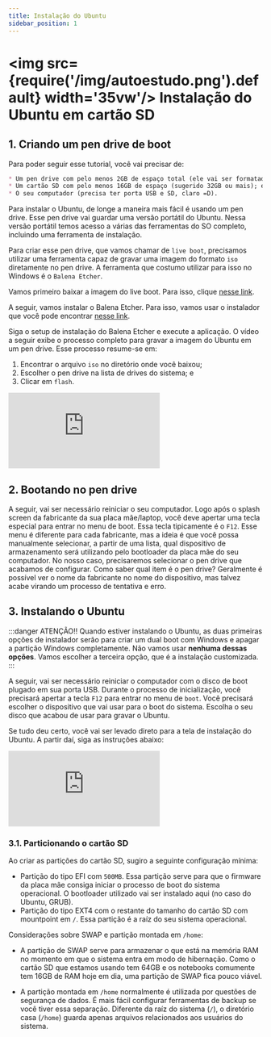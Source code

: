 ```yaml
---
title: Instalação do Ubuntu
sidebar_position: 1
---
```


# <img src={require('/img/autoestudo.png').default} width='35vw'/> Instalação do Ubuntu em cartão SD

## 1. Criando um pen drive de boot

Para poder seguir esse tutorial, você vai precisar de:
```markdown
* Um pen drive com pelo menos 2GB de espaço total (ele vai ser formatado!);
* Um cartão SD com pelo menos 16GB de espaço (sugerido 32GB ou mais); e
* O seu computador (precisa ter porta USB e SD, claro =D).
```

Para instalar o Ubuntu, de longe a maneira mais fácil é usando um pen drive. 
Esse pen drive vai guardar uma versão portátil do Ubuntu. Nessa versão portátil 
temos acesso a várias das ferramentas do SO completo, incluindo uma ferramenta de 
instalação.

Para criar esse pen drive, que vamos chamar de `live boot`, precisamos utilizar 
uma ferramenta capaz de gravar uma imagem do formato `iso` diretamente no pen 
drive. A ferramenta que costumo utilizar para isso no Windows é o `Balena Etcher`.

Vamos primeiro baixar a imagem do live boot. Para isso, clique [nesse link](https://releases.ubuntu.com/22.04.3/ubuntu-22.04.3-desktop-amd64.iso).

A seguir, vamos instalar o Balena Etcher. Para isso, vamos usar o instalador
que você pode encontrar [nesse link](https://github.com/balena-io/etcher/releases/download/v1.18.11/balenaEtcher-Setup-1.18.11.exe).

Siga o setup de instalação do Balena Etcher e execute a aplicação. O vídeo a seguir 
exibe o processo completo para gravar a imagem do Ubuntu em um pen drive. Esse processo 
resume-se em:
1. Encontrar o arquivo `iso` no diretório onde você baixou;
2. Escolher o pen drive na lista de drives do sistema; e 
3. Clicar em `flash`.

<div style={{ textAlign: 'center' }}>
    <iframe 
        style={{
            display: 'block',
            margin: 'auto',
            width: '100%',
            height: '50vh',
        }}
        src="https://www.youtube.com/embed/hjgOSuDbVoU"
        frameborder="0" 
        allowFullScreen>
    </iframe>
</div>

## 2. Bootando no pen drive 

A seguir, vai ser necessário reiniciar o seu computador. Logo após o splash screen 
da fabricante da sua placa mãe/laptop, você deve apertar uma tecla especial para 
entrar no menu de boot. Essa tecla tipicamente é o `F12`. Esse menu é diferente para 
cada fabricante, mas a ideia é que você possa manualmente selecionar, a partir de uma lista, 
qual dispositivo de armazenamento será utilizando pelo bootloader da placa mãe do seu 
computador. No nosso caso, precisaremos selecionar o pen drive que acabamos de configurar.
Como saber qual item é o pen drive? Geralmente é possível ver o nome da fabricante no 
nome do dispositivo, mas talvez acabe virando um processo de tentativa e erro.

## 3. Instalando o Ubuntu

:::danger
ATENÇÃO!! Quando estiver instalando o Ubuntu, as duas primeiras opções de 
instalador serão para criar um dual boot com Windows e apagar a partição Windows 
completamente. Não vamos usar **nenhuma dessas opções**. Vamos escolher a terceira 
opção, que é a instalação customizada.
:::

A seguir, vai ser necessário reiniciar o computador com o disco de boot plugado
em sua porta USB. Durante o processo de inicialização, você precisará apertar a 
tecla `F12` para entrar no menu de `boot`. Você precisará escolher o dispositivo
que vai usar para o boot do sistema. Escolha o seu disco que acabou de usar para
gravar o Ubuntu.

Se tudo deu certo, você vai ser levado direto para a tela de instalação do 
Ubuntu. A partir daí, siga as instruções abaixo:

<div style={{ textAlign: 'center' }}>
    <iframe 
        style={{
            display: 'block',
            margin: 'auto',
            width: '100%',
            height: '50vh',
        }}
        src="https://www.youtube.com/embed/SVK0ONyTnS8" 
        frameborder="0" 
        allowFullScreen>
    </iframe>
</div>

### 3.1. Particionando o cartão SD 

Ao criar as partições do cartão SD, sugiro a seguinte configuração mínima:

* Partição do tipo EFI com `500MB`. Essa partição serve para que o firmware da 
placa mãe consiga iniciar o processo de boot do sistema operacional. O bootloader 
utilizado vai ser instalado aqui (no caso do Ubuntu, GRUB).
* Partição do tipo EXT4 com o restante do tamanho do cartão SD com mountpoint 
em `/`. Essa partição é a raíz do seu sistema operacional.

Considerações sobre SWAP e partição montada em `/home`:

* A partição de SWAP serve para armazenar o que está na memória RAM no momento 
em que o sistema entra em modo de hibernação. Como o cartão SD que estamos 
usando tem 64GB e os notebooks comumente tem 16GB de RAM hoje em dia, uma partição 
de SWAP fica pouco viável.

* A partição montada em `/home` normalmente é utilizada por questões de segurança 
de dados. É mais fácil configurar ferramentas de backup se você tiver essa separação.
Diferente da raíz do sistema (`/`), o diretório casa (`/home`) guarda apenas arquivos
relacionados aos usuários do sistema.

